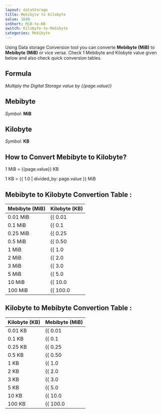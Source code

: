 ```yaml
---
layout: dataStorage
title: Mebibyte to Kilobyte
value: 1049
inShort: MiB-to-KB
switch: Kilobyte-to-Mebibyte
categories: Mebibyte
---
```


Using Data storage Conversion tool you can converte **Mebibyte (MiB)** to **Mebibyte (MiB)** or vice versa. Check 1 Mebibyte and Kilobyte value given below and also check quick conversion tables.

## Formula
*Multiply the Digital Storage value by {{page.value}}*

## Mebibyte
*Symbol:* **MiB**

## Kilobyte
*Symbol:* **KB**

## How to Convert Mebibyte to Kilobyte?

1 MiB = {{page.value}} KB

1 KB = {{ 1.0 | divided_by: page.value }} MiB


## Mebibyte to Kilobyte Convertion Table :

| Mebibyte (MiB) | Kilobyte (KB) |
| ---- | ---- |
| 0.01 MiB | {{ 0.01 | times: page.value }} KB |
| 0.1 MiB | {{ 0.1 | times: page.value }} KB |
| 0.25 MiB | {{ 0.25 | times: page.value }} KB |
| 0.5 MiB | {{ 0.50 | times: page.value }} KB |
| 1 MiB | {{ 1.0 | times: page.value }} KB |
| 2 MiB | {{ 2.0 | times: page.value }} KB |
| 3 MiB | {{ 3.0 | times: page.value }} KB |
| 5 MiB | {{ 5.0 | times: page.value }} KB |
| 10 MiB | {{ 10.0 | times: page.value }} KB |
| 100 MiB | {{ 100.0 | times: page.value }} KB |

## Kilobyte to Mebibyte Convertion Table :

| Kilobyte (KB) | Mebibyte (MiB) |
| ---- | ---- |
| 0.01 KB | {{ 0.01 | divided_by: page.value }} MiB |
| 0.1 KB | {{ 0.1 | divided_by: page.value }} MiB |
| 0.25 KB | {{ 0.25 | divided_by: page.value }} MiB |
| 0.5 KB | {{ 0.50 | divided_by: page.value }} MiB |
| 1 KB | {{ 1.0 | divided_by: page.value }} MiB |
| 2 KB | {{ 2.0 | divided_by: page.value }} MiB |
| 3 KB | {{ 3.0 | divided_by: page.value }} MiB |
| 5 KB | {{ 5.0 | divided_by: page.value }} MiB |
| 10 KB | {{ 10.0 | divided_by: page.value }} MiB |
| 100 KB | {{ 100.0 | divided_by: page.value }} MiB |


<script>
document.getElementById('selectInput')[9].selected = true
document.getElementById('selectOutput')[4].selected = true
</script>
